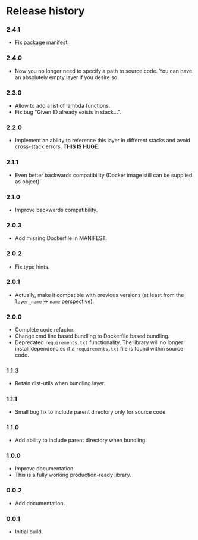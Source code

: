 # Release history

### 2.4.1
* Fix package manifest.

### 2.4.0
* Now you no longer need to specify a path to source code. You can have
  an absolutely empty layer if you desire so.

### 2.3.0
* Allow to add a list of lambda functions.
* Fix bug "Given ID already exists in stack...".

### 2.2.0
* Implement an ability to reference this layer in
  different stacks and avoid cross-stack errors.
  **THIS IS HUGE**.

### 2.1.1
* Even better backwards compatibility (Docker image still can be supplied as object).

### 2.1.0
* Improve backwards compatibility.

### 2.0.3
* Add missing Dockerfile in MANIFEST.

### 2.0.2
* Fix type hints.

### 2.0.1
* Actually, make it compatible with previous versions 
  (at least from the `layer_name` -> `name` perspective).

### 2.0.0
* Complete code refactor.
* Change cmd line based bundling to Dockerfile based bundling.
* Deprecated `requirements.txt` functionality. The library will no longer
install dependencies if a `requirements.txt` file is found within source code.

### 1.1.3
* Retain dist-utils when bundling layer.

### 1.1.1
* Small bug fix to include parent directory only for source code.

### 1.1.0
* Add ability to include parent directory when bundling.

### 1.0.0
* Improve documentation.
* This is a fully working production-ready library.

### 0.0.2
* Add documentation.

### 0.0.1
* Initial build.

